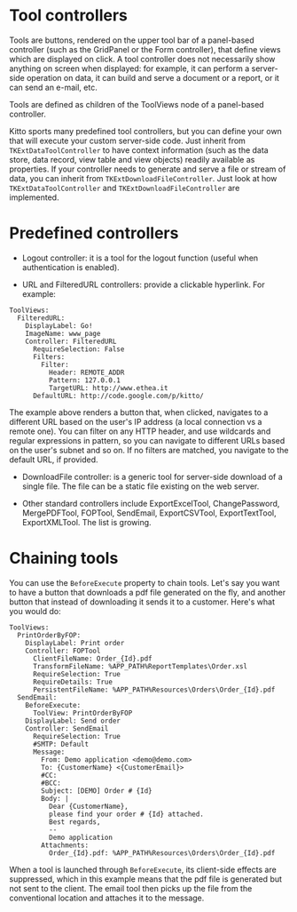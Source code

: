 # Tool controllers #

Tools are buttons, rendered on the upper tool bar of a panel-based controller (such as the GridPanel or the Form controller), that define views which are displayed on click. A tool controller does not necessarily show anything on screen when displayed: for example, it can perform a server-side operation on data, it can build and serve a document or a report, or it can send an e-mail, etc.

Tools are defined as children of the ToolViews node of a panel-based controller.

Kitto sports many predefined tool controllers, but you can define your own that will execute your custom server-side code. Just inherit from `TKExtDataToolController` to have context information (such as the data store, data record, view table and view objects) readily available as properties.
If your controller needs to generate and serve a file or stream of data, you can inherit from `TKExtDownloadFileController`. Just look at how `TKExtDataToolController` and `TKExtDownloadFileController` are implemented.

# Predefined controllers #

  * Logout controller: it is a tool for the logout function (useful when authentication is enabled).

  * URL and FilteredURL controllers: provide a clickable hyperlink.
For example:

```
ToolViews:
  FilteredURL:
    DisplayLabel: Go!
    ImageName: www_page
    Controller: FilteredURL
      RequireSelection: False
      Filters:
        Filter:
          Header: REMOTE_ADDR
          Pattern: 127.0.0.1
          TargetURL: http://www.ethea.it
      DefaultURL: http://code.google.com/p/kitto/
```

The example above renders a button that, when clicked, navigates to a different URL based on the user's IP address (a local connection vs a remote one). You can filter on any HTTP header, and use wildcards and regular expressions in pattern, so you can navigate to different URLs based on the user's subnet and so on. If no filters are matched, you navigate to the default URL, if provided.

  * DownloadFile controller: is a generic tool for server-side download of a single file. The file can be a static file existing on the web server.

  * Other standard controllers include ExportExcelTool, ChangePassword, MergePDFTool, FOPTool, SendEmail, ExportCSVTool, ExportTextTool, ExportXMLTool. The list is growing.


# Chaining tools #

You can use the `BeforeExecute` property to chain tools. Let's say you want to have a button that downloads a pdf file generated on the fly, and another button that instead of downloading it sends it to a customer. Here's what you would do:
```
ToolViews:
  PrintOrderByFOP:
    DisplayLabel: Print order
    Controller: FOPTool
      ClientFileName: Order_{Id}.pdf
      TransformFileName: %APP_PATH%ReportTemplates\Order.xsl
      RequireSelection: True
      RequireDetails: True
      PersistentFileName: %APP_PATH%Resources\Orders\Order_{Id}.pdf
  SendEmail:
    BeforeExecute: 
      ToolView: PrintOrderByFOP
    DisplayLabel: Send order
    Controller: SendEmail
      RequireSelection: True
      #SMTP: Default
      Message:
        From: Demo application <demo@demo.com>
        To: {CustomerName} <{CustomerEmail}>
        #CC:
        #BCC:
        Subject: [DEMO] Order # {Id}
        Body: |
          Dear {CustomerName},
          please find your order # {Id} attached.
          Best regards,
          -- 
          Demo application
        Attachments:
          Order_{Id}.pdf: %APP_PATH%Resources\Orders\Order_{Id}.pdf
```

When a tool is launched through `BeforeExecute`, its client-side effects are suppressed, which in this example means that the pdf file is generated but not sent to the client. The email tool then picks up the file from the conventional location and attaches it to the message.